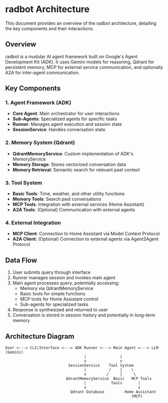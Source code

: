 # radbot Architecture

<!-- Version: 0.4.0 | Last Updated: 2025-05-07 -->


This document provides an overview of the radbot architecture, detailing the key components and their interactions.

## Overview

radbot is a modular AI agent framework built on Google's Agent Development Kit (ADK). It uses Gemini models for reasoning, Qdrant for persistent memory, MCP for external service communication, and optionally A2A for inter-agent communication.

## Key Components

### 1. Agent Framework (ADK)

- **Core Agent**: Main orchestrator for user interactions
- **Sub-Agents**: Specialized agents for specific tasks
- **Runner**: Manages agent execution and session state
- **SessionService**: Handles conversation state

### 2. Memory System (Qdrant)

- **QdrantMemoryService**: Custom implementation of ADK's MemoryService
- **Memory Storage**: Stores vectorized conversation data
- **Memory Retrieval**: Semantic search for relevant past context

### 3. Tool System

- **Basic Tools**: Time, weather, and other utility functions
- **Memory Tools**: Search past conversations
- **MCP Tools**: Integration with external services (Home Assistant)
- **A2A Tools**: (Optional) Communication with external agents

### 4. External Integration

- **MCP Client**: Connection to Home Assistant via Model Context Protocol
- **A2A Client**: (Optional) Connection to external agents via Agent2Agent Protocol

## Data Flow

1. User submits query through interface
2. Runner manages session and invokes main agent
3. Main agent processes query, potentially accessing:
   - Memory via QdrantMemoryService
   - Basic tools for simple functions
   - MCP tools for Home Assistant control
   - Sub-agents for specialized tasks
4. Response is synthesized and returned to user
5. Conversation is stored in session history and potentially in long-term memory

## Architecture Diagram

```
User <---> CLI/Interface <---> ADK Runner <---> Main Agent <---> LLM (Gemini)
                                   |               |
                                   v               v
                            SessionService    Tool System
                                   |          /    |    \
                                   v         /     |     \
                           QdrantMemoryService  Basic   MCP Tools
                                   |           Tools       |
                                   v                       v
                             Qdrant Database         Home Assistant
                                                        (MCP)
```